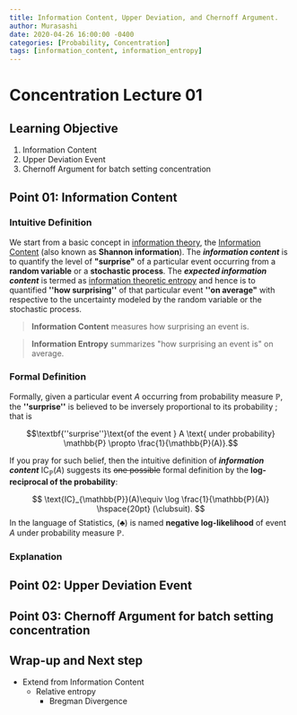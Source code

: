 ```yaml
---
title: Information Content, Upper Deviation, and Chernoff Argument.
author: Murasashi
date: 2020-04-26 16:00:00 -0400
categories: [Probability, Concentration] 
tags: [information_content, information_entropy]
---
```


# Concentration Lecture 01

## Learning Objective

1. Information Content
2. Upper Deviation Event
3. Chernoff Argument for batch setting concentration


## Point 01: Information Content

### Intuitive Definition
We start from a basic concept in [information theory](https://en.wikipedia.org/wiki/Information_theory "Information theory"),  the [Information Content]([https://en.wikipedia.org/wiki/Information_content](https://en.wikipedia.org/wiki/Information_content)) (also known as **Shannon information**).  The **_information content_** is to 
quantify the level of __"surprise"__ of a particular event occurring from a __random variable__ or a __stochastic process__. The **_expected information content_** is termed as [information theoretic entropy](https://en.wikipedia.org/wiki/Entropy_(information_theory) "Entropy (information theory)") and hence is to quantified __''how surprising''__ of that particular event __''on average"__ with respective to the uncertainty modeled by the random variable or the stochastic process. 

> __Information Content__ measures how surprising an event is.

>__Information Entropy__ summarizes "how surprising an event is" on average.

### Formal Definition

Formally, given a particular event $A$ occurring from probability measure $\mathbb{P}$, the __''surprise''__ is believed to be inversely proportional to its probability ; that is 

$$\textbf{''surprise''}\text{of the event } A \text{ under probability} \mathbb{P} \propto \frac{1}{\mathbb{P}(A)}.$$

If you pray for such belief, then the intuitive definition of **_information content_** $\text{IC}_{\mathbb{P}}(A)$ suggests its ~~one possible~~  formal definition by the __log-reciprocal of the probability__:

$$
\text{IC}_{\mathbb{P}}(A)\equiv \log \frac{1}{\mathbb{P}(A)}  \hspace{20pt} (\clubsuit).
$$
In the language of Statistics, $(\clubsuit)$ is named __negative log-likelihood__ of event $A$ under probability measure $\mathbb{P}$.

### Explanation



## Point 02: Upper Deviation Event

## Point 03: Chernoff Argument for batch setting concentration



## Wrap-up and Next step

- Extend from Information Content
	+ Relative entropy
		+ Bregman Divergence
